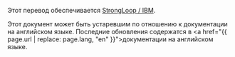 <p>Этот перевод обеспечивается <a href="http://strongloop.com">StrongLoop / IBM</a>.</p>

Этот документ может быть устаревшим по отношению к документации на английском языке. Последние обновления содержатся в <a href="{{ page.url | replace: page.lang, "en" }}">документации на английском языке</a>.
